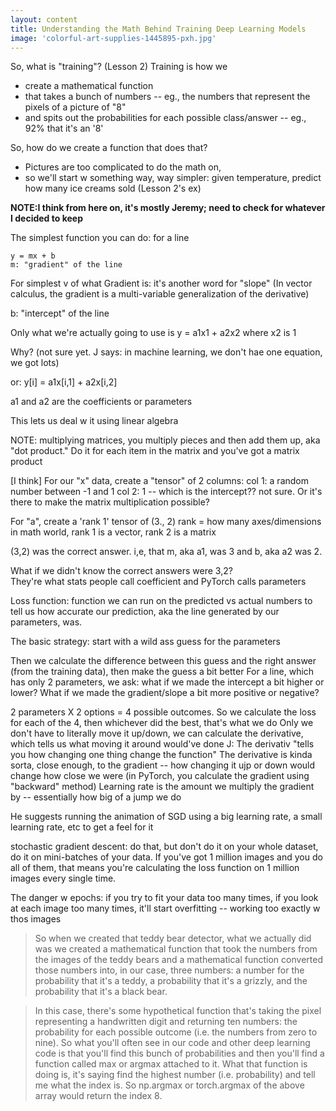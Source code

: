 ```yaml
---
layout: content
title: Understanding the Math Behind Training Deep Learning Models
image: 'colorful-art-supplies-1445895-pxh.jpg'
---
```



So, what is "training"?  (Lesson 2)
Training is how we 
- create a mathematical function
- that takes a bunch of numbers -- eg., the numbers that represent the pixels of a picture of "8"
- and spits out the probabilities for each possible class/answer -- eg., 92% that it's an '8'


So, how do we create a function that does that?
- Pictures are too complicated to do the math on,
- so we'll start w something way, way simpler:  given temperature, predict how many ice creams sold (Lesson 2's ex)


__NOTE:I think from here on, it's mostly Jeremy; need to check for whatever I decided to keep__

The simplest function you can do:  for a line
```
y = mx + b
m: "gradient" of the line
```

For simplest v of what Gradient is: it's another word for "slope"
(In vector calculus, the gradient is a multi-variable generalization of the derivative)

b: "intercept" of the line

Only what we're actually going to use is
y = a1x1 + a2x2
where x2 is 1

Why? 
(not sure yet.  J says: in machine learning, we don't hae one equation, we got lots)

or:
y[i] = a1x[i,1] + a2x[i,2]

a1 and a2 are the coefficients or parameters

This lets us deal w it using linear algebra

NOTE: multiplying matrices, you multiply pieces and then add them up, aka "dot product." Do it for each item in the matrix and you've got a matrix product

[I think]
For our "x" data, create a "tensor" of 2 columns:
col 1: a random number between -1 and 1
col 2: 1 -- which is the intercept??  not sure.  Or it's there to make the matrix multiplication possible?

For "a", create a 'rank 1' tensor of (3., 2)
rank = how many axes/dimensions
in math world, rank 1 is a vector, rank 2 is a matrix

(3,2) was the correct answer.
i,e, that m, aka a1, was 3 and b, aka a2 was 2.

What if we didn't know the correct answers were 3,2?  
They're what stats people call coefficient and PyTorch calls parameters

Loss function: function we can run on the predicted vs actual numbers to tell us how accurate our prediction, aka the line generated by our parameters, was.

The basic strategy:
start with a wild ass guess for the parameters

Then we calculate the difference between this guess and the right answer (from the training data),
then make the guess a bit better
For a line, which has only 2 parameters, we ask:
what if we made the intercept a bit higher or lower?  What if we made the gradient/slope a bit more positive or negative?

2 parameters X 2 options = 4 possible outcomes.
So we calculate the loss for each of the 4, then whichever did the best, that's what we do
Only we don't have to literally move it up/down,
we can calculate the derivative, which tells us what moving it around would've done
J: The derivativ "tells you how changing one thing change the function"
The derivative is kinda sorta, close enough, to the gradient -- how changing it ujp or down would change how close we were
(in PyTorch, you calculate the gradient using "backward" method)
Learning rate is the amount we multiply the gradient by -- essentially how big of a jump we do

He suggests running the animation of SGD using a big learning rate, a small learning rate, etc to get a feel for it

stochastic gradient descent: do that, but don't do it on your whole dataset, do it on mini-batches of your data.  If you've got 1 million images and you do all of them, that means you're calculating the loss function on 1 million images every single time.  

The danger w epochs:  if you try to fit your data too many times, if you look at each image too many times, it'll start overfitting -- working too exactly w thos images



 
 > So when we created that teddy bear detector, what we actually did was we created a mathematical function that took the numbers from the images of the teddy bears and a mathematical function converted those numbers into, in our case, three numbers: a number for the probability that it's a teddy, a probability that it's a grizzly, and the probability that it's a black bear. 
 
 > In this case, there's some hypothetical function that's taking the pixel representing a handwritten digit and returning ten numbers: the probability for each possible outcome (i.e. the numbers from zero to nine).  So what you'll often see in our code and other deep learning code is that you'll find this bunch of probabilities and then you'll find a function called max or argmax attached to it. What that function is doing is, it's saying find the highest number (i.e. probability) and tell me what the index is. So np.argmax or torch.argmax of the above array would return the index 8.

